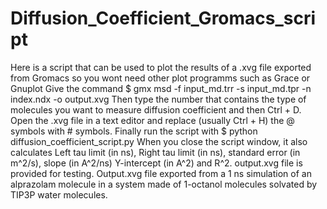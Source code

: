 # Diffusion_Coefficient_Gromacs_script
Here is a script that can be used to plot the results of a .xvg file exported from Gromacs so you wont need other plot programms such as Grace or Gnuplot
Give the command $ gmx msd -f input_md.trr -s input_md.tpr -n index.ndx -o output.xvg
Then type the number that contains the type of molecules you want to measure diffusion coefficient and then Ctrl + D.
Open the .xvg file in a text editor and replace (usually Ctrl + H) the @ symbols with # symbols.
Finally run the script with $ python diffusion_coefficient_script.py
When you close the script window, it also calculates Left tau limit (in ns), Right tau limit (in ns), standard error (in m^2/s), slope (in A^2/ns) Y-intercept (in A^2) and R^2.
output.xvg file is provided for testing.
Output.xvg file exported from a 1 ns simulation of an alprazolam molecule in a system made of 1-octanol molecules solvated by TIP3P water molecules.
